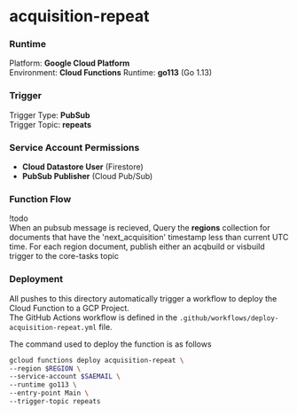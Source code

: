 # acquisition-repeat

### Runtime
Platform: **Google Cloud Platform**  
Environment: **Cloud Functions**
Runtime: **go113** (Go 1.13)  

### Trigger
Trigger Type: **PubSub**  
Trigger Topic: **repeats**  

### Service Account Permissions
- **Cloud Datastore User** (Firestore)
- **PubSub Publisher** (Cloud Pub/Sub)  

### Function Flow  
!todo  
When an pubsub message is recieved, Query the **regions** collection for documents that have the 'next_acquisition' timestamp less than current UTC time. For each region document, publish either an acqbuild or visbuild trigger to the core-tasks topic

### Deployment
All pushes to this directory automatically trigger a workflow to deploy the Cloud Function to a GCP Project.   
The GitHub Actions workflow is defined in the ``.github/workflows/deploy-acquisition-repeat.yml`` file.

The command used to deploy the function is as follows
```bash
gcloud functions deploy acquisition-repeat \
--region $REGION \
--service-account $SAEMAIL \
--runtime go113 \
--entry-point Main \
--trigger-topic repeats 
```